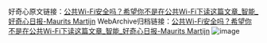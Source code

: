 好奇心原文链接：[公共Wi-Fi安全吗？希望你不是在公共Wi-Fi下读这篇文章_智能_好奇心日报-Maurits Martijn](https://www.qdaily.com/articles/11121.html)
WebArchive归档链接：[公共Wi-Fi安全吗？希望你不是在公共Wi-Fi下读这篇文章_智能_好奇心日报-Maurits Martijn](http://web.archive.org/web/20170701015010/http://www.qdaily.com/articles/11121.html)
![image](http://ww3.sinaimg.cn/large/007d5XDply1g3wcuxz5crj30u05e5hdu)